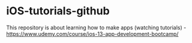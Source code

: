 # iOS-tutorials-github
This repository is about learning how to make apps (watching tutorials) - https://www.udemy.com/course/ios-13-app-development-bootcamp/
